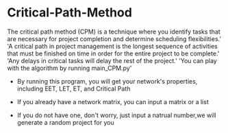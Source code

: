 # Critical-Path-Method
The critical path method (CPM) is a technique where you identify tasks that are necessary for project completion and determine scheduling flexibilities.'
'A critical path in project management is the longest sequence of activities that must be finished on time in order for the entire project to be complete.' 
'Any delays in critical tasks will delay the rest of the project.'
'You can play with the algorithm by running main_CPM.py'

* By running this program, you will get your network's properties, including EET, LET, ET, and Critical Path

* If you already have a network matrix, you can input a matrix or a list

* If you do not have one, don't worry, just input a natrual number,we will generate a random project for you

